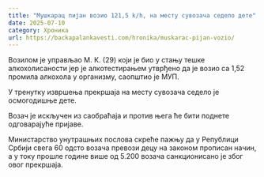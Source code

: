 ```yaml
---
title: "Мушкарац пијан возио 121,5 k/h, на месту сувозача седело дете"
date: 2025-07-10
category: Хроника
url: https://backapalankavesti.com/hronika/muskarac-pijan-vozio/
---
```


Возилом је управљао М. К. (29) који је био у стању тешке алкохолисаности јер је алкотестирањем утврђено да је возио са 1,52 промила алкохола у организму, саопштио је МУП.

У тренутку извршења прекршаја на месту сувозача седело је осмогодишње дете.

Возач је искључен из саобраћаја и против њега ће бити поднете одговарајуће пријаве.

Министарство унутрашњих послова скреће пажњу да у Републици Србији свега 60 одсто возача превози децу на законом прописан начин, а у току прошле године више од 5.200 возача санкционисано је због овог прекршаја.
